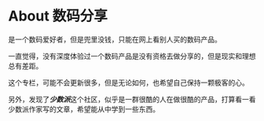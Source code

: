 # About 数码分享

是一个数码爱好者，但是兜里没钱，只能在网上看别人买的数码产品。

一直觉得，没有深度体验过一个数码产品是没有资格去做分享的，但是现实和理想总有差距。

这个专栏，可能不会更新很多，但是无论如何，也希望自己保持一颗极客的心。

另外，发现了***少数派***这个社区，似乎是一群很酷的人在做很酷的产品，打算看一看少数派作家写的文章，希望能从中学到一些东西。